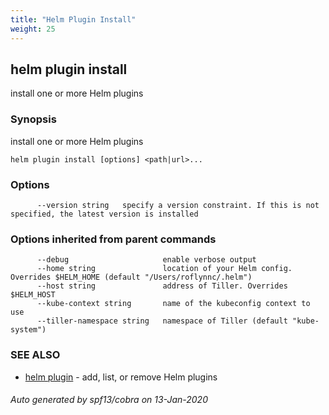 ```yaml
---
title: "Helm Plugin Install"
weight: 25
---
```


## helm plugin install

install one or more Helm plugins

### Synopsis


install one or more Helm plugins

```
helm plugin install [options] <path|url>...
```

### Options

```
      --version string   specify a version constraint. If this is not specified, the latest version is installed
```

### Options inherited from parent commands

```
      --debug                     enable verbose output
      --home string               location of your Helm config. Overrides $HELM_HOME (default "/Users/roflynnc/.helm")
      --host string               address of Tiller. Overrides $HELM_HOST
      --kube-context string       name of the kubeconfig context to use
      --tiller-namespace string   namespace of Tiller (default "kube-system")
```

### SEE ALSO
* [helm plugin](../helm_plugin)	 - add, list, or remove Helm plugins

###### Auto generated by spf13/cobra on 13-Jan-2020
